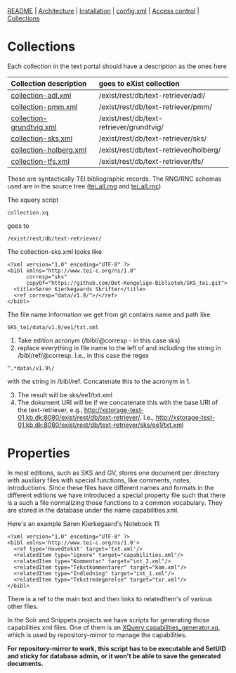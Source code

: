 [README](../README.md) | [Architecture](../ARCHITECTURE.md) | [Installation](../INSTALL.md) | [config.xml](CONFIG.md) | [Access control](../htaccess/README.md) | [Collections](./README.md)


# Collections

Each collection in the text portal should have a description as the ones here

| Collection description | goes to eXist collection |
|:-----------------------|:----------|
| [collection-adl.xml](collection-adl.xml) | /exist/rest/db/text-retriever/adl/ |
| [collection-pmm.xml](collection-pmm.xml) | /exist/rest/db/text-retriever/pmm/ |
| [collection-grundtvig.xml](collection-grundtvig.xml) | /exist/rest/db/text-retriever/grundtvig/ |
| [collection-sks.xml](collection-sks.xml) | /exist/rest/db/text-retriever/sks/ |
| [collection-holberg.xml](collection-holberg.xml) | /exist/rest/db/text-retriever/holberg/ |
| [collection-tfs.xml](collection-tfs.xml) |  /exist/rest/db/text-retriever/tfs/ |

These are syntactically TEI bibliographic records. The RNG/RNC schemas
used are in the source tree ([tei_all.rng](tei_all.rng) and
[tei_all.rnc](tei_all.rnc))

The xquery script

```
collection.xq
```

goes to

```
/exist/rest/db/text-retriever/
```

The collection-sks.xml looks like

```
<?xml version="1.0" encoding="UTF-8" ?>
<bibl xmlns="http://www.tei-c.org/ns/1.0" 
      corresp="sks" 
      copyOf="https://github.com/Det-Kongelige-Bibliotek/SKS_tei.git">
  <title>Søren Kierkegaards Skrifter</title>
  <ref corresp="data/v1.9/">/</ref>
</bibl>
```

The file name information we get from git contains name and path like

```
SKS_tei/data/v1.9/ee1/txt.xml
```

1. Take edition acronym (/bibl/@corresp - in this case sks)
2. replace everything in file name to the left of and including the string in /bibl/ref/@corresp. I.e., in this case the regex
```
^.*data\/v1.9\/
```
with the string in /bibl/ref. Concatenate this to the acronym in 1.

3. The result will be sks/ee1/txt.xml 
4. The dokument URI will be if we concatenate this with the base URI of the text-retriever, e.g., http://xstorage-test-01.kb.dk:8080/exist/rest/db/text-retriever/. I.e.,  http://xstorage-test-01.kb.dk:8080/exist/rest/db/text-retriever/sks/ee1/txt.xml


# Properties

In most editions, such as SKS and GV, stores one document per
directory with auxiliary files with special functions, like comments,
notes, introductions. Since these files have different names and
formats in the different editions we have introduced a special
property file such that there is a such a file normalizing those
functions to a common vocabulary. They are stored in the database
under the name capabilities.xml.

Here's an example Søren Kierkegaard's Notebook 11:

```
<?xml version="1.0" encoding="UTF-8" ?>
<bibl xmlns='http://www.tei-c.org/ns/1.0'>
  <ref type='Hovedtekst' target='txt.xml'/>
  <relatedItem type="ignore" target="capabilities.xml"/>
  <relatedItem type="Kommentar" target="int_2.xml"/>
  <relatedItem type="Tekstkommentarer" target="kom.xml"/>
  <relatedItem type="Indledning" target="int_1.xml"/>
  <relatedItem type="Tekstredegørelse" target="txr.xml"/>
</bibl>
```

There is a ref to the main text and then links to relatedItem's of
various other files.

In the Solr and Snippets projects we have scripts for generating those
capabilities.xml files. One of them is an [XQuery capabilities_generator.xq](https://github.com/Det-Kongelige-Bibliotek/solr-and-snippets/blob/master/exporters/common/capabilities_generator.xq), which is used by repository-mirror to manage the capabilities. 

**For repository-mirror to work, this script has to be executable and SetUID and sticky for database admin, or it won't be able to save the generated documents.**
